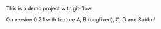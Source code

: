 This is a demo project with git-flow.

On version 0.2.1 with feature A, B (bugfixed), C, D and Subbu!
